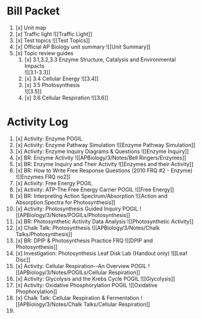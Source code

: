 # Bill Packet

1. [x] Unit map
2. [x] Traffic light
       ![[Traffic Light]]
3. [x] Test topics
       ![[Test Topics]]
5. [x] Official AP Biology unit summary
       ![[Unit Summary]]
6. [x] Topic review guides
	1. [x] 3.1,3.2,3.3 Enzyme Structure, Catalysis and Environmental Impacts  
	       ![[3.1-3.3]]
	2. [x] 3.4 Cellular Energy 
	       ![[3.4]]
	3. [x] 3.5 Photosynthesis  
	       ![[3.5]]
	4. [x] 3.6 Cellular Respiration
	       ![[3.6]]

# Activity Log 

1. [x] Activity: Enzyme POGIL
2. [x] Activity: Enzyme Pathway Simulation
       ![[Enzyme Pathway Simulation]]
3. [x] Activity: Enzyme Inquiry Diagrams & Questions
       ![[Enzyme Inquiry]]
4. [x] BR: Enzyme Activity
       ![[APBiology/3/Notes/Bell Ringers/Enzymes]]
5. [x] BR: Enzyme Inquiry and Their Activity
       ![[Enzymes and their Activity]]
6. [x] BR: How to Write Free Response Questions (2010 FRQ #2 - Enzyme)
       ![[Enzymes FRQ no2]]
7. [x] Activity: Free Energy POGIL
8. [x] Activity: ATP-The Free Energy Carrier POGIL
       ![[Free Energy]]
9. [x] BR: Interpreting Action Spectrum/Absorption
       ![[Action and Absorption Spectra for Photosynthesis]]
10. [x] Activity: Photosynthesis Guided Inquiry POGIL
        ![[APBiology/3/Notes/POGILs/Photosynthesis]]
11. [x] BR: Photosynthetic Activity Data Analysis
        ![[Photosynthetic Activity]]
12. [x] Chalk Talk: Photosynthesis
        ![[APBiology/3/Notes/Chalk Talks/Photosynthesis]]
13. [x] BR: DPIP & Photosynthesis Practice FRQ
        ![[DPIP and Photosynthesis]]
14. [x] Investigation: Photosynthesis Leaf Disk Lab (Handout only)
        ![[Leaf Disc]]
15. [x] Activity: Cellular Respiration--An Overview POGIL
        ![[APBiology/3/Notes/POGILs/Cellular Respiration]]
16. [x] Activity: Glycolysis and the Krebs Cycle POGIL
        ![[Glycolysis]]
17. [x] Activity: Oxidative Phosphorylation POGIL
        ![[Oxidative Phophorylation]]
18. [x] Chalk Talk: Cellular Respiration & Fermentation
        ![[APBiology/3/Notes/Chalk Talks/Cellular Respiration]]
19. 